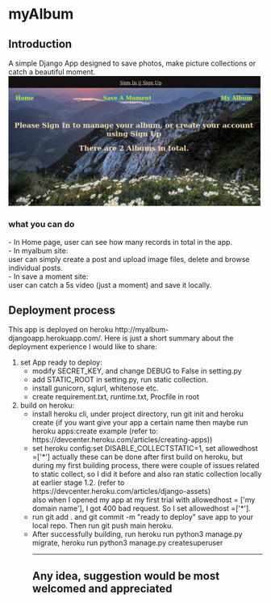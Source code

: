 # myAlbum

<h2>Introduction</h2>
  A simple Django App designed to save photos, make picture collections or catch a beautiful moment.
<img src="static/css/myalbumcover.png" width="500"/>
<h3>what you can do</h3>
<p>
- In Home page, user can see how many records in total in the app. <br>- In myalbum site: <br>user can simply create a post and upload image files, delete and browse individual posts.  <br>- In save a moment site:<br>user can catch a 5s video (just a moment) and save it locally.
</p>

<h2>Deployment process</h2>
This app is deployed on heroku http://myalbum-djangoapp.herokuapp.com/. 
Here is just a short summary about the deployment experience I would like to share:
<ol>
<li> set App ready to deploy:
   <ul>
   <li> modify SECRET_KEY, and change DEBUG to False in setting.py</li>
   <li> add STATIC_ROOT in setting.py, run static collection.</li>
   <li>  install gunicorn, sqlurl, whitenose etc. </li>
   <li>  create requirement.txt, runtime.txt, Procfile in root</li></ul>
</li>
<li> build on heroku:
   <ul>
  <li>install heroku cli, under project directory, run git init and heroku create (if you want give your app a certain name then maybe run heroku apps:create example (refer to: https://devcenter.heroku.com/articles/creating-apps))</li>
   <li>set heroku config:set DISABLE_COLLECTSTATIC=1, set allowedhost =['*'] actually these can be done after first build on heroku, but during my first building process, there were couple of issues related to static collect, so I did it before and also ran static collection locally at earlier stage 1.2. (refer to https://devcenter.heroku.com/articles/django-assets)</li>
   also when I opened my app at my first trial with allowedhost = ['my domain name'], I got 400 bad request. So  I set allowedhost =['*'].</li>
   
   <li>run git add . and git commit -m "ready to deploy" save app to your local repo. Then run git push main heroku.</li> 
    
   
  <li>After successfully building, run heroku run python3 manage.py migrate, heroku run python3 manage.py createsuperuser</li>
      </ul>
</li>

<ol>
<hr>
<h2>Any idea, suggestion would be most welcomed and appreciated</h2>
